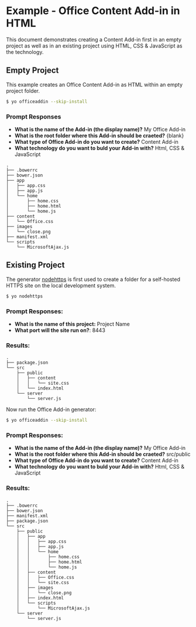 # Example - Office Content Add-in in HTML

This document demonstrates creating a Content Add-in first in an empty project as well as in an existing project using HTML, CSS & JavaScript as the technology.

## Empty Project

This example creates an Office Content Add-in as HTML within an empty project folder.

```bash
$ yo officeaddin --skip-install
```

### Prompt Responses

- **What is the name of the Add-in (the display name)?** My Office Add-in
- **What is the root folder where this Add-in should be craeted?** {blank} 
- **What type of Office Add-in do you want to create?** Content Add-in
- **What technology do you want to buld your Add-in with?** Html, CSS & JavaScript

```
.
├── .bowerrc
├── bower.json
├── app
│   ├── app.css
│   ├── app.js
│   └── home
│       ├── home.css
│       ├── home.html
│       └── home.js
├── content
│   └── Office.css
├── images
│   └── close.png
├── manifest.xml
└── scripts
    └── MicrosoftAjax.js
```

## Existing Project

The generator [nodehttps](https://www.npmjs.com/package/generator-nodehttps) is first used to create a folder for a self-hosted HTTPS site on the local development system.

```bash
$ yo nodehttps
```

### Prompt Responses:

- **What is the name of this project:** Project Name
- **What port will the site run on?**: 8443

### Results:

```
.
├── package.json
└── src
    ├── public
    │   ├── content
    │   │   └── site.css
    │   └── index.html
    └── server
        └── server.js
```

Now run the Office Add-in generator:

```bash
$ yo officeaddin --skip-install
```
### Prompt Responses:

- **What is the name of the Add-in (the display name)?** My Office Add-in
- **What is the root folder where this Add-in should be craeted?** src/public 
- **What type of Office Add-in do you want to create?** Content Add-in
- **What technology do you want to buld your Add-in with?** Html, CSS & JavaScript

### Results:

```
.
├── .bowerrc
├── bower.json
├── manifest.xml
├── package.json
└── src
    ├── public
    │   ├── app
    │   │   ├── app.css
    │   │   ├── app.js
    │   │   └── home
    │   │       ├── home.css
    │   │       ├── home.html
    │   │       └── home.js
    │   ├── content
    │   │   ├── Office.css
    │   │   └── site.css
    │   ├── images
    │   │   └── close.png
    │   ├── index.html
    │   └── scripts
    │       └── MicrosoftAjax.js
    └── server
        └── server.js
```